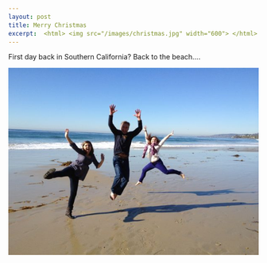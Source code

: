 ```yaml
---
layout: post
title: Merry Christmas
excerpt:  <html> <img src="/images/christmas.jpg" width="600"> </html>
---
```


First day back in Southern California?  Back to the beach.... 

 <html> <img class="scale-with-grid" src="/images/christmas.jpg"> </html>
